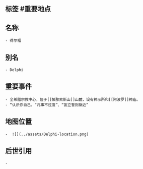 ## 标签  #重要地点
## 名称
	- 得尔福
## 别名
	- Delphi
## 重要事件
	- 全希腊宗教中心，位于[[帕那索斯山]]山麓，设有神示所和[[阿波罗]]神庙。
	- “认识你自己、“凡事不过度”、“妄立誓则祸近”
## 地图位置
	-  ![](../assets/Delphi-location.png)
## 后世引用
	-

